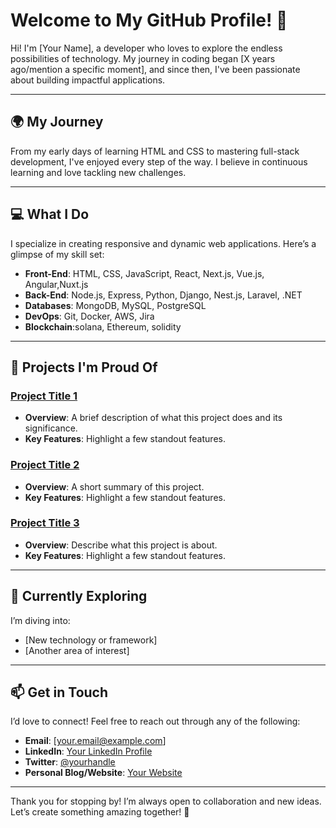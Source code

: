 # Welcome to My GitHub Profile! 🌟

Hi! I'm [Your Name], a developer who loves to explore the endless possibilities of technology. My journey in coding began [X years ago/mention a specific moment], and since then, I've been passionate about building impactful applications.

---

## 🌍 My Journey

From my early days of learning HTML and CSS to mastering full-stack development, I've enjoyed every step of the way. I believe in continuous learning and love tackling new challenges.

---

## 💻 What I Do

I specialize in creating responsive and dynamic web applications. Here’s a glimpse of my skill set:

- **Front-End**: HTML, CSS, JavaScript, React, Next.js, Vue.js, Angular,Nuxt.js
- **Back-End**: Node.js, Express, Python, Django, Nest.js, Laravel, .NET
- **Databases**: MongoDB, MySQL, PostgreSQL
- **DevOps**: Git, Docker, AWS, Jira
- **Blockchain**:solana, Ethereum, solidity

---

## 🚀 Projects I'm Proud Of

### [Project Title 1](link-to-your-project)
- **Overview**: A brief description of what this project does and its significance.
- **Key Features**: Highlight a few standout features.

### [Project Title 2](link-to-your-project)
- **Overview**: A short summary of this project.
- **Key Features**: Highlight a few standout features.

### [Project Title 3](link-to-your-project)
- **Overview**: Describe what this project is about.
- **Key Features**: Highlight a few standout features.

---

## 🌱 Currently Exploring

I’m diving into:
- [New technology or framework]
- [Another area of interest]

---

## 📫 Get in Touch

I’d love to connect! Feel free to reach out through any of the following:

- **Email**: [your.email@example.com]
- **LinkedIn**: [Your LinkedIn Profile](link-to-linkedin)
- **Twitter**: [@yourhandle](link-to-twitter)
- **Personal Blog/Website**: [Your Website](link-to-website)

---

Thank you for stopping by! I’m always open to collaboration and new ideas. Let’s create something amazing together! 🚀
